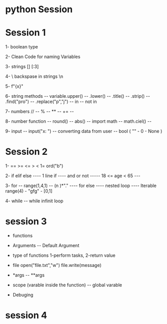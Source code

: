 # python Session


# Session 1

1- boolean type

2- Clean Code for naming Variables

3- strings [] [:3]

4- \ backspase in strings \n

5-  f"{x}"

6- string methods --  variable.upper() --  .lower()  --  .title()  --  .strip()  --  .find("pro")  --  .replace("p","j")  --  in   --  not in

7- numbers // --  % -- ** -- += --

8- number function  -- round()  --  abs()  -- import math -- math.ciel() --

9-  input --  input("x: ")  -- converting data from user -- bool ( "" - 0 - None )

# Session 2

1-   ==  >=  <=  >  <  1=   ord("b")

2- if   elif else  ---- 1 line if  ---- and or not  -----  18 <= age < 65  ---

3- for -- range(1,4,1) -- (n )*"."  ---- for  else ---- nested loop  ---- Iterable range(4) - "gfg"  - [0,1]

4- while -- while infinit loop 

# session 3

- functions 

- Arguments -- Default Argument

- type of functions 1-perform tasks, 2-return value

- file open("file.txt","w") file.write(message)

- *args -- **args

- scope  (varable inside the function) -- global varable

- Debuging

# session 4




